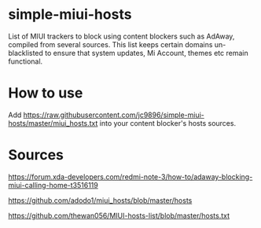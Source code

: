 # simple-miui-hosts
List of MIUI trackers to block using content blockers such as AdAway, compiled from several sources.
This list keeps certain domains un-blacklisted to ensure that system updates, Mi Account, themes etc remain functional.

# How to use
Add https://raw.githubusercontent.com/jc9896/simple-miui-hosts/master/miui_hosts.txt into your content blocker's hosts sources.

# Sources
https://forum.xda-developers.com/redmi-note-3/how-to/adaway-blocking-miui-calling-home-t3516119

https://github.com/adodo1/miui_hosts/blob/master/hosts

https://github.com/thewan056/MIUI-hosts-list/blob/master/hosts.txt
